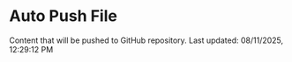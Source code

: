 # Auto Push File

Content that will be pushed to GitHub repository.
Last updated: 08/11/2025, 12:29:12 PM